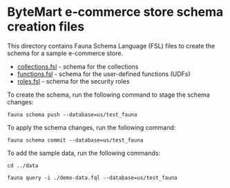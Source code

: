 # ByteMart e-commerce store schema creation files

This directory contains Fauna Schema Language (FSL) files to create the schema for a sample e-commerce store.

- [collections.fsl](./collections.fsl) - schema for the collections
- [functions.fsl](./functions.fsl) - schema for the user-defined functions (UDFs)
- [roles.fsl](./roles.fsl) - schema for the security roles

To create the schema, run the following command to stage the schema changes:

`fauna schema push --database=us/test_fauna`

To apply the schema changes, run the following command:

`fauna schema commit --database=us/test_fauna`

To add the sample data, run the following commands:

`cd ../data`

`fauna query -i ./demo-data.fql --database=us/test_fauna`
